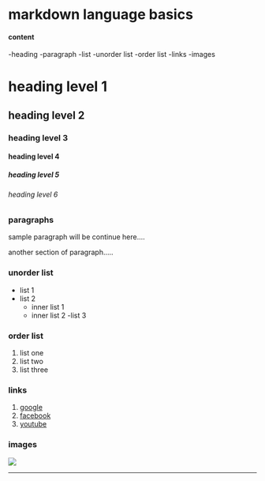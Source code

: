 # markdown language basics 

#### content
  -heading
  -paragraph
  -list
  -unorder list
  -order list
  -links
  -images
  
  # heading level 1
  ## heading level 2
  ### heading level 3
  #### heading level 4
  ##### heading level 5
  ###### heading level 6 
 
 
 ### paragraphs
 sample paragraph will be continue here....
 
 another section of paragraph.....
 
 
 ### unorder list
 - list 1
 - list 2
     - inner list 1
     - inner list 2
  -list 3
  
  ### order list
  1. list one
  2. list two
  3. list three
  
  ### links
  1. [google](https://www.google.com)
  2. [facebook](https://www.facebook.com)
  3. [youtube](https://www.youtube.com)

### images


![](https://cdn.pixabay.com/photo/2015/04/23/22/00/tree-736885__480.jpg)

***
